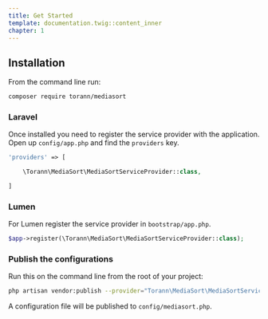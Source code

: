 ```yaml
---
title: Get Started
template: documentation.twig::content_inner
chapter: 1
---
```

## Installation

From the command line run:

```bash
composer require torann/mediasort
```

### Laravel

Once installed you need to register the service provider with the application. Open up `config/app.php` and find the `providers` key.

``` php
'providers' => [

    \Torann\MediaSort\MediaSortServiceProvider::class,

]
```

### Lumen

For Lumen register the service provider in `bootstrap/app.php`.

``` php
$app->register(\Torann\MediaSort\MediaSortServiceProvider::class);
```

### Publish the configurations

Run this on the command line from the root of your project:

```bash
php artisan vendor:publish --provider="Torann\MediaSort\MediaSortServiceProvider"
```

A configuration file will be published to `config/mediasort.php`.
